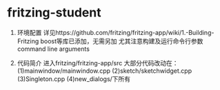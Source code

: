 # fritzing-student

1. 环境配置
详见https://github.com/fritzing/fritzing-app/wiki/1.-Building-Fritzing
boost等库已添加，无需另加
尤其注意构建及运行命令行参数command line arguments

2. 代码简介
进入fritzing/fritzing-app/src
大部分代码改动在：
(1)mainwindow/mainwindow.cpp
(2)sketch/sketchwidget.cpp
(3)Singleton.cpp
(4)new_dialogs/下所有
